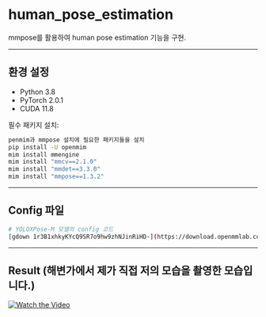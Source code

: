 # human_pose_estimation
mmpose를 활용하여 human pose estimation 기능을 구현. 

---

## 환경 설정

- Python 3.8  
- PyTorch 2.0.1  
- CUDA 11.8  

필수 패키지 설치:

```bash
penmim과 mmpose 설치에 필요한 패키지들을 설치
pip install -U openmim
mim install mmengine
mim install "mmcv==2.1.0"
mim install "mmdet==3.3.0"
mim install "mmpose==1.3.2"
```

---

##  Config 파일
```bash
# YOLOXPose-M 모델의 config 코드
[gdown 1r3B1xhkyKYcQ9SR7o9hw9zhNJinRiHD-](https://download.openmmlab.com/mmpose/v1/body_2d_keypoint/yolox_pose/yoloxpose_m_8xb32-300e_coco-640-84e9a538_20230829.pth)
```

---

## Result (해변가에서 제가 직접 저의 모습을 촬영한 모습입니다.)
[![Watch the Video](https://img.shields.io/badge/🎬%20Result-blue?style=for-the-badge)](https://raw.githubusercontent.com/hyunahn23/human_pose_estimation/main/result_2.mp4)



